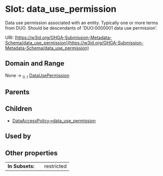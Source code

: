 
# Slot: data_use_permission


Data use permission associated with an entity. Typically one or more terms from DUO. Should be descendants of 'DUO:0000001 data use permission'.

URI: [https://w3id.org/GHGA-Submission-Metadata-Schema/data_use_permission](https://w3id.org/GHGA-Submission-Metadata-Schema/data_use_permission)


## Domain and Range

None &#8594;  <sub>0..1</sub> [DataUsePermission](DataUsePermission.md)

## Parents


## Children

 *  [DataAccessPolicy➞data_use_permission](DataAccessPolicy_data_use_permission.md)

## Used by


## Other properties

|  |  |  |
| --- | --- | --- |
| **In Subsets:** | | restricted |


